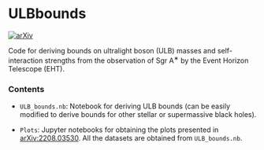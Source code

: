 # ULBbounds

[![arXiv](https://img.shields.io/badge/arXiv-2208.03530-B31B1B.svg)](https://arxiv.org/abs/2208.03530)


Code for deriving bounds on ultralight boson (ULB) masses and self-interaction strengths from the observation of Sgr A$^∗$ by the Event Horizon Telescope (EHT). 

### Contents
- `ULB_bounds.nb`: Notebook for deriving ULB bounds (can be easily modified to derive bounds for other stellar or supermassive black holes).

- `Plots`: Jupyter notebooks for obtaining the plots presented in [arXiv:2208.03530](https://arxiv.org/abs/2208.03530). All the datasets are obtained from `ULB_bounds.nb`.
